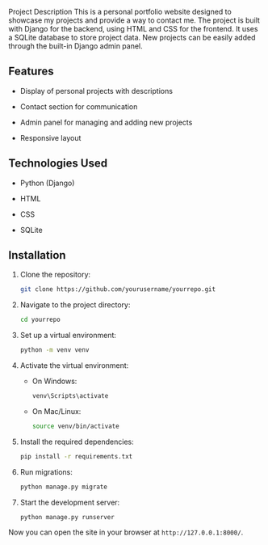 Project Description
This is a personal portfolio website designed to showcase my projects and provide a way to contact me. The project is built with Django for the backend, using HTML and CSS for the frontend. It uses a SQLite database to store project data. New projects can be easily added through the built-in Django admin panel.

## Features
- Display of personal projects with descriptions

- Contact section for communication

- Admin panel for managing and adding new projects


- Responsive layout

## Technologies Used
- Python (Django)

- HTML

- CSS

- SQLite


## Installation
1. Clone the repository:
    ```bash
    git clone https://github.com/yourusername/yourrepo.git
    ```

2. Navigate to the project directory:
    ```bash
    cd yourrepo
    ```

3. Set up a virtual environment:
    ```bash
    python -m venv venv
    ```

4. Activate the virtual environment:
    - On Windows:
      ```bash
      venv\Scripts\activate
      ```
    - On Mac/Linux:
      ```bash
      source venv/bin/activate
      ```

5. Install the required dependencies:
    ```bash
    pip install -r requirements.txt
    ```

6. Run migrations:
    ```bash
    python manage.py migrate
    ```

7. Start the development server:
    ```bash
    python manage.py runserver
    ```

Now you can open the site in your browser at `http://127.0.0.1:8000/`.
